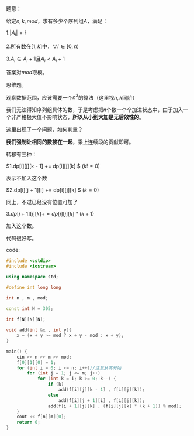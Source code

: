 题意：

给定$n,k,mod$，求有多少个序列组$A$，满足：

$1. |A_i| = i$

$2.$所有数在$[1,k]$中，$∀i∈[0,n)$

$3.A_i∈A_i + 1$且$A_i < A_i + 1$

答案对$mod$取模。

思维题。

观察数据范围，应该需要一个$n^3$的算法（这里视$n,k$同阶）

我们无法得知序列组具体的数，于是考虑把$n$个数一个个加进状态中，由于加入一个非严格极大值不影响状态，**所以从小到大加是无后效性的**。

这里出现了一个问题，如何判重？

**我们强制让相同的数挨在一起**，乘上连续段的贡献即可。

转移有三种：

$1.dp[i][j][k - 1] += dp[i][j][k] $  $(k != 0)$

表示不加入这个数

$2.dp[i][j + 1][i] += dp[i][j][k] $ $(k = 0)$

同上，不过已经没有位置可加了

$3.dp[i + 1][j][k] += dp[i][j][k] * (k + 1)$

加入这个数。

代码很好写。

code:

```cpp
#include <cstdio>
#include <iostream>

using namespace std;

#define int long long 

int n , m , mod;

const int N = 305;

int f[N][N][N];
 
void add(int &x , int y){
	x = (x + y >= mod ? x + y - mod : x + y);
}

main() {
	cin >> n >> m >> mod;
	f[0][1][0] = 1;
	for (int i = 0; i <= n; i++)//注意从零开始
		for (int j = 1; j <= m; j++)
			for (int k = i; k >= 0; k--) {
				if (k) 
					add(f[i][j][k - 1] , f[i][j][k]);
				else 
					add(f[i][j + 1][i] , f[i][j][k]);
				add(f[i + 1][j][k] , (f[i][j][k] * (k + 1)) % mod);
	}
	cout << f[n][m][0];
	return 0;
}
```





